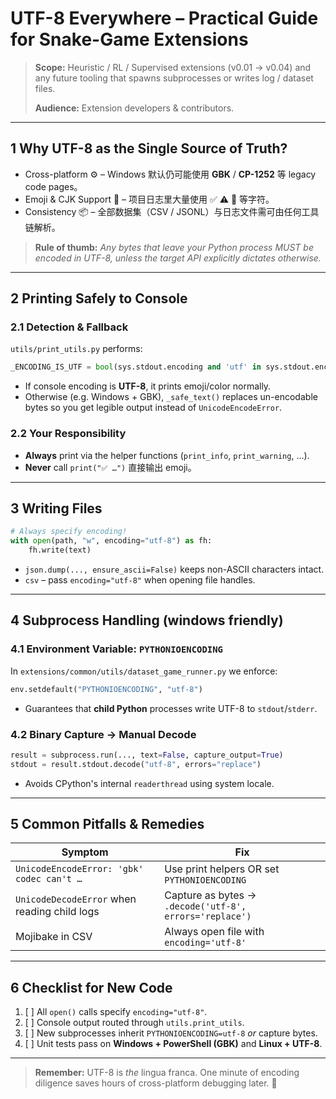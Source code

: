 # UTF-8 Everywhere – Practical Guide for Snake-Game Extensions

> **Scope:** Heuristic / RL / Supervised extensions (v0.01 → v0.04) and any
> future tooling that spawns subprocesses or writes log / dataset files.
>
> **Audience:** Extension developers & contributors.

---

## 1  Why UTF-8 as the Single Source of Truth?

*   Cross-platform ⚙️    – Windows 默认仍可能使用 **GBK** / **CP-1252** 等 legacy code pages。
*   Emoji & CJK Support 🎉    – 项目日志里大量使用 ✅ ⚠️ 📂 等字符。
*   Consistency 📦    – 全部数据集（CSV / JSONL）与日志文件需可由任何工具链解析。

> **Rule of thumb:** *Any bytes that leave your Python process MUST be encoded
> in UTF-8, unless the target API explicitly dictates otherwise.*

---

## 2  Printing Safely to Console

### 2.1  Detection & Fallback

`utils/print_utils.py` performs:

```py
_ENCODING_IS_UTF = bool(sys.stdout.encoding and 'utf' in sys.stdout.encoding.lower())
```

* If console encoding is **UTF-8**, it prints emoji/color normally.
* Otherwise (e.g. Windows + GBK), `_safe_text()` replaces un-encodable bytes so
  you get legible output instead of `UnicodeEncodeError`.

### 2.2  Your Responsibility

* **Always** print via the helper functions (`print_info`, `print_warning`, …).
* **Never** call `print("✅ …")` 直接输出 emoji。

---

## 3  Writing Files

```py
# Always specify encoding!
with open(path, "w", encoding="utf-8") as fh:
    fh.write(text)
```

* `json.dump(..., ensure_ascii=False)` keeps non-ASCII characters intact.
* `csv` – pass `encoding="utf-8"` when opening file handles.

---

## 4  Subprocess Handling (windows friendly)

### 4.1  Environment Variable: `PYTHONIOENCODING`

In `extensions/common/utils/dataset_game_runner.py` we enforce:

```py
env.setdefault("PYTHONIOENCODING", "utf-8")
```

* Guarantees that **child Python** processes write UTF-8 to `stdout`/`stderr`.

### 4.2  Binary Capture → Manual Decode

```py
result = subprocess.run(..., text=False, capture_output=True)
stdout = result.stdout.decode("utf-8", errors="replace")
```

* Avoids CPython's internal `readerthread` using system locale.

---

## 5  Common Pitfalls & Remedies

| Symptom                                      | Fix                                               |
|----------------------------------------------|----------------------------------------------------|
| `UnicodeEncodeError: 'gbk' codec can't …`     | Use print helpers OR set `PYTHONIOENCODING`        |
| `UnicodeDecodeError` when reading child logs | Capture as bytes → `.decode('utf-8', errors='replace')` |
| Mojibake in CSV                              | Always open file with `encoding='utf-8'`           |

---

## 6  Checklist for New Code

1.  [ ] All `open()` calls specify `encoding="utf-8"`.
2.  [ ] Console output routed through `utils.print_utils`.
3.  [ ] New subprocesses inherit `PYTHONIOENCODING=utf-8` *or* capture bytes.
4.  [ ] Unit tests pass on **Windows + PowerShell (GBK)** and **Linux + UTF-8**.

---

> **Remember:** UTF-8 is *the* lingua franca. One minute of encoding diligence
> saves hours of cross-platform debugging later. 🚀 